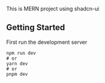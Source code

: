 This is MERN project using shadcn-ui

## Getting Started
First run the development server
```
npm run dev
# or
yarn dev
# or
pnpm dev
```
